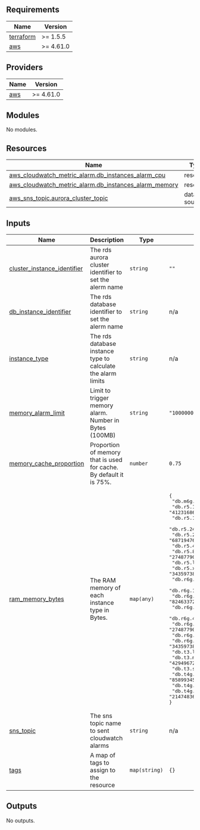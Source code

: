 <!-- BEGIN_TF_DOCS -->
## Requirements

| Name | Version |
|------|---------|
| <a name="requirement_terraform"></a> [terraform](#requirement\_terraform) | >= 1.5.5 |
| <a name="requirement_aws"></a> [aws](#requirement\_aws) | >= 4.61.0 |

## Providers

| Name | Version |
|------|---------|
| <a name="provider_aws"></a> [aws](#provider\_aws) | >= 4.61.0 |

## Modules

No modules.

## Resources

| Name | Type |
|------|------|
| [aws_cloudwatch_metric_alarm.db_instances_alarm_cpu](https://registry.terraform.io/providers/hashicorp/aws/latest/docs/resources/cloudwatch_metric_alarm) | resource |
| [aws_cloudwatch_metric_alarm.db_instances_alarm_memory](https://registry.terraform.io/providers/hashicorp/aws/latest/docs/resources/cloudwatch_metric_alarm) | resource |
| [aws_sns_topic.aurora_cluster_topic](https://registry.terraform.io/providers/hashicorp/aws/latest/docs/data-sources/sns_topic) | data source |

## Inputs

| Name | Description | Type | Default | Required |
|------|-------------|------|---------|:--------:|
| <a name="input_cluster_instance_identifier"></a> [cluster\_instance\_identifier](#input\_cluster\_instance\_identifier) | The rds aurora cluster identifier to set the alerm name | `string` | `""` | no |
| <a name="input_db_instance_identifier"></a> [db\_instance\_identifier](#input\_db\_instance\_identifier) | The rds database identifier to set the alerm name | `string` | n/a | yes |
| <a name="input_instance_type"></a> [instance\_type](#input\_instance\_type) | The rds database instance type to calculate the alarm limits | `string` | n/a | yes |
| <a name="input_memory_alarm_limit"></a> [memory\_alarm\_limit](#input\_memory\_alarm\_limit) | Limit to trigger memory alarm. Number in Bytes (100MB) | `string` | `"100000000"` | no |
| <a name="input_memory_cache_proportion"></a> [memory\_cache\_proportion](#input\_memory\_cache\_proportion) | Proportion of memory that is used for cache. By default it is 75%. | `number` | `0.75` | no |
| <a name="input_ram_memory_bytes"></a> [ram\_memory\_bytes](#input\_ram\_memory\_bytes) | The RAM memory of each instance type in Bytes. | `map(any)` | <pre>{<br>  "db.m6g.large": "8589934592",<br>  "db.r5.12xlarge": "412316860416",<br>  "db.r5.16xlarge": "549755813888",<br>  "db.r5.24xlarge": "824633720832",<br>  "db.r5.2xlarge": "68719476736",<br>  "db.r5.4xlarge": "137438953472",<br>  "db.r5.8xlarge": "274877906944",<br>  "db.r5.large": "17179869184",<br>  "db.r5.xlarge": "34359738368",<br>  "db.r6g.12xlarge": "412316860416",<br>  "db.r6g.16xlarge": "549755813888",<br>  "db.r6g.24xlarge": "824633720832",<br>  "db.r6g.2xlarge": "68719476736",<br>  "db.r6g.4xlarge": "137438953472",<br>  "db.r6g.8xlarge": "274877906944",<br>  "db.r6g.large": "17179869184",<br>  "db.r6g.xlarge": "34359738368",<br>  "db.t3.large": "8589934592",<br>  "db.t3.medium": "4294967296",<br>  "db.t3.small": "2147483648",<br>  "db.t4g.large": "8589934592",<br>  "db.t4g.medium": "4294967296",<br>  "db.t4g.small": "2147483648"<br>}</pre> | no |
| <a name="input_sns_topic"></a> [sns\_topic](#input\_sns\_topic) | The sns topic name to sent cloudwatch alarms | `string` | n/a | yes |
| <a name="input_tags"></a> [tags](#input\_tags) | A map of tags to assign to the resource | `map(string)` | `{}` | no |

## Outputs

No outputs.
<!-- END_TF_DOCS -->
